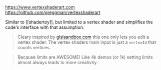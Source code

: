 https://www.vertexshaderart.com
https://github.com/greggman/vertexshaderart

Similar to [[shadertoy]], but limited to a vertex shader and simplifies the code's interface with that assumption.

> Cleary inspired by [glslsandbox.com](http://glslsandbox.com/) this one only lets you edit a vertex shader. The vertex shaders main input is just a `vertexId` that counts vertices.

> Because limits are AWESOME! Like 4k demos (or 1k) setting limits almost always leads to more creativity.